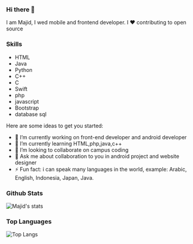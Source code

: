 ### Hi there 👋


I am Majid, I wed mobile and frontend developer. I ❤ contributing to open source 
### Skills
- HTML
- Java
- Python
- C++
- C
- Swift
- php
- javascript
- Bootstrap
- database sql

Here are some ideas to get you started:

- 🔭 I’m currently working on front-end developer and android developer 
- 🌱 I’m currently learning HTML,php,java,c++
- 👯 I’m looking to collaborate on campus coding
- 💬 Ask me about collaboration to you in android project and website designer
- ⚡ Fun fact: i can speak many languages in the world, example: Arabic, English, Indonesia, Japan, Java.


### Github Stats
![Majid's stats](https://github-readme-stats.vercel.app/api?username=adhamajid&count_private=true&show_icons=true&theme=radical)

### Top Languages

![Top Langs](https://github-readme-stats.vercel.app/api/top-langs/?username=adhamajid&show_icons=true&theme=radical)
